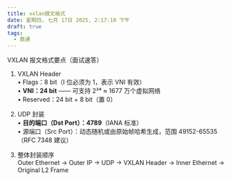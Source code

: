 ```yaml
---
title: vxlan报文格式
date: 星期四, 七月 17日 2025, 2:17:10 下午
draft: true
tags:
  - 数通
---
```

VXLAN 报文格式要点（面试速答）

1. VXLAN Header  
   • Flags：8 bit（I 位必须为 1，表示 VNI 有效）  
   • **VNI：24 bit** —— 可支持 2²⁴ ≈ 1677 万个虚拟网络   
   • Reserved：24 bit + 8 bit（置 0）

2. UDP 封装  
   • **目的端口（Dst Port）：4789**（IANA 标准）  
   • 源端口（Src Port）：动态随机或由原始帧哈希生成，范围 49152-65535（RFC 7348 建议）

3. 整体封装顺序  
   Outer Ethernet → Outer IP → UDP → VXLAN Header → Inner Ethernet → Original L2 Frame